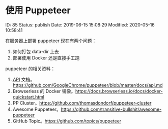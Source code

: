 # 使用 Puppeteer


ID: 85
Status: publish
Date: 2019-06-15 15:08:29
Modified: 2020-05-16 10:58:41


<!-- wp:paragraph -->
<p>
在服务器上部署 puppeteer 现在有两个问题：
</p>
<!-- /wp:paragraph -->

<!-- wp:list {"ordered":true} -->
<ol><li> 如何打包 data-dir 上去
</li><li> 部署使用 Docker 还是直接手工跑
</li></ol>
<!-- /wp:list -->

<!-- wp:paragraph -->
<p>
puppeteer 的相关资料：
</p>
<!-- /wp:paragraph -->

<!-- wp:list {"ordered":true} -->
<ol><li> <abbr title="">API</abbr> 文档。<a href="https://github.com/GoogleChrome/puppeteer/blob/master/docs/api.md" target="_blank" rel="noreferrer noopener">https://github.com/GoogleChrome/puppeteer/blob/master/docs/api.md</a>
</li><li> Browserless 的 Docker 镜像。<a href="https://docs.browserless.io/docs/docker-quickstart.html" target="_blank" rel="noreferrer noopener">https://docs.browserless.io/docs/docker-quickstart.html</a>
</li><li> PP Cluster。<a href="https://github.com/thomasdondorf/puppeteer-cluster" target="_blank" rel="noreferrer noopener">https://github.com/thomasdondorf/puppeteer-cluster</a>
</li><li> Awesome Puppeteer。<a href="https://github.com/transitive-bullshit/awesome-puppeteer" target="_blank" rel="noreferrer noopener">https://github.com/transitive-bullshit/awesome-puppeteer</a>
</li><li> GitHub Topic。<a href="https://github.com/topics/puppeteer" target="_blank" rel="noreferrer noopener">https://github.com/topics/puppeteer</a>
</li></ol>
<!-- /wp:list -->